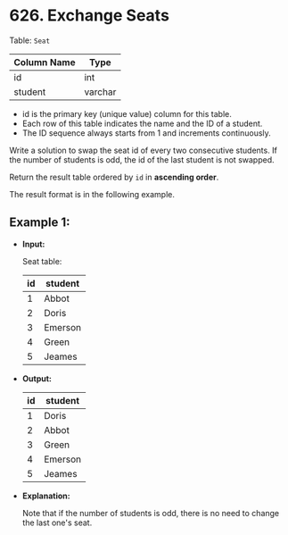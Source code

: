 # 626. Exchange Seats

Table: `Seat`


| Column Name | Type    |
|-------------|---------|
| id          | int     |
| student     | varchar |

- id is the primary key (unique value) column for this table.
- Each row of this table indicates the name and the ID of a student.
- The ID sequence always starts from 1 and increments continuously.
 

Write a solution to swap the seat id of every two consecutive students. If the number of students is odd, the id of the last student is not swapped.

Return the result table ordered by `id` in **ascending order**.

The result format is in the following example.


## Example 1:

- **Input:** 

    Seat table:

    | id | student |
    |----|---------|
    | 1  | Abbot   |
    | 2  | Doris   |
    | 3  | Emerson |
    | 4  | Green   |
    | 5  | Jeames  |

- **Output:** 

    | id | student |
    |----|---------|
    | 1  | Doris   |
    | 2  | Abbot   |
    | 3  | Green   |
    | 4  | Emerson |
    | 5  | Jeames  |

- **Explanation:** 

    Note that if the number of students is odd, there is no need to change the last one's seat.
